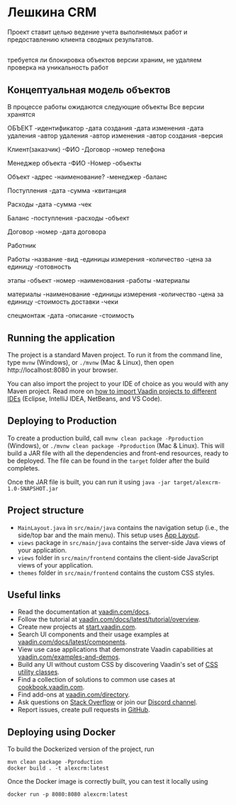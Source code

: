 # Лешкина CRM

Проект ставит целью ведение учета выполняемых работ и предоставлению клиента сводных результатов.
##
требуется ли блокировка объектов
версии храним, не удаляем
проверка на уникальность работ

## Концептуальная модель объектов
В процессе работы ожидаются следующие объекты
Все версии хранятся

ОБЪЕКТ
 -идентификатор
 -дата создания
 -дата изменения
 -дата удаления
 -автор удаления
 -автор изменения
 -автор создания
 -версия

Клиент(заказчик)
  -ФИО
  -Договор
  -номер телефона

Менеджер объекта
  -ФИО
  -Номер
  -объекты

Объект
  -адрес
  -наименование?
  -менеджер
  -баланс

Поступления
  -дата
  -сумма
  -квитанция

Расходы
  -дата
  -сумма
  -чек

Баланс
  -поступления
  -расходы
  -объект

Договор
  -номер
  -дата договора

Работник

Работы
  -название
  -вид
  -единицы измерения
  -количество
  -цена за единицу
  -готовность
  

этапы
  -объект
  -номер
  -наименования
  -работы
  -материалы

материалы
  -наименование
  -единицы измерения
  -количество
  -цена за единицу
  -стоимость доставки
  -чеки

спецмонтаж
  -дата
  -описание
  -стоимость






## Running the application

The project is a standard Maven project. To run it from the command line,
type `mvnw` (Windows), or `./mvnw` (Mac & Linux), then open
http://localhost:8080 in your browser.

You can also import the project to your IDE of choice as you would with any
Maven project. Read more on [how to import Vaadin projects to different IDEs](https://vaadin.com/docs/latest/guide/step-by-step/importing) (Eclipse, IntelliJ IDEA, NetBeans, and VS Code).

## Deploying to Production

To create a production build, call `mvnw clean package -Pproduction` (Windows),
or `./mvnw clean package -Pproduction` (Mac & Linux).
This will build a JAR file with all the dependencies and front-end resources,
ready to be deployed. The file can be found in the `target` folder after the build completes.

Once the JAR file is built, you can run it using
`java -jar target/alexcrm-1.0-SNAPSHOT.jar`

## Project structure

- `MainLayout.java` in `src/main/java` contains the navigation setup (i.e., the
  side/top bar and the main menu). This setup uses
  [App Layout](https://vaadin.com/docs/components/app-layout).
- `views` package in `src/main/java` contains the server-side Java views of your application.
- `views` folder in `src/main/frontend` contains the client-side JavaScript views of your application.
- `themes` folder in `src/main/frontend` contains the custom CSS styles.

## Useful links

- Read the documentation at [vaadin.com/docs](https://vaadin.com/docs).
- Follow the tutorial at [vaadin.com/docs/latest/tutorial/overview](https://vaadin.com/docs/latest/tutorial/overview).
- Create new projects at [start.vaadin.com](https://start.vaadin.com/).
- Search UI components and their usage examples at [vaadin.com/docs/latest/components](https://vaadin.com/docs/latest/components).
- View use case applications that demonstrate Vaadin capabilities at [vaadin.com/examples-and-demos](https://vaadin.com/examples-and-demos).
- Build any UI without custom CSS by discovering Vaadin's set of [CSS utility classes](https://vaadin.com/docs/styling/lumo/utility-classes). 
- Find a collection of solutions to common use cases at [cookbook.vaadin.com](https://cookbook.vaadin.com/).
- Find add-ons at [vaadin.com/directory](https://vaadin.com/directory).
- Ask questions on [Stack Overflow](https://stackoverflow.com/questions/tagged/vaadin) or join our [Discord channel](https://discord.gg/MYFq5RTbBn).
- Report issues, create pull requests in [GitHub](https://github.com/vaadin).


## Deploying using Docker

To build the Dockerized version of the project, run

```
mvn clean package -Pproduction
docker build . -t alexcrm:latest
```

Once the Docker image is correctly built, you can test it locally using

```
docker run -p 8080:8080 alexcrm:latest
```
